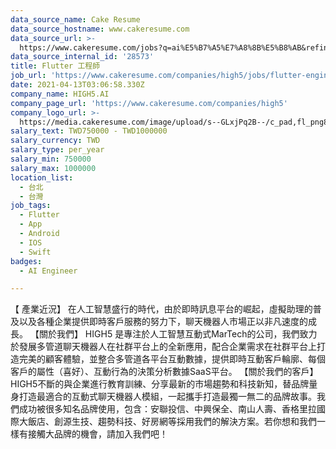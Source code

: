 ```yaml
---
data_source_name: Cake Resume
data_source_hostname: www.cakeresume.com
data_source_url: >-
  https://www.cakeresume.com/jobs?q=ai%E5%B7%A5%E7%A8%8B%E5%B8%AB&refinementList%5Blang_[…]y_type%5D=per_year&range%5Bsalary_range%5D%5Bmin%5D=1000000
data_source_internal_id: '28573'
title: Flutter 工程師
job_url: 'https://www.cakeresume.com/companies/high5/jobs/flutter-engineer-a41db7'
date: 2021-04-13T03:06:58.330Z
company_name: HIGH5.AI
company_page_url: 'https://www.cakeresume.com/companies/high5'
company_logo_url: >-
  https://media.cakeresume.com/image/upload/s--GLxjPq2B--/c_pad,fl_png8,h_200,w_200/v1600258974/y8pkiijnjajxjjua6sxr.png
salary_text: TWD750000 - TWD1000000
salary_currency: TWD
salary_type: per_year
salary_min: 750000
salary_max: 1000000
location_list:
  - 台北
  - 台灣
job_tags:
  - Flutter
  - App
  - Android
  - IOS
  - Swift
badges:
  - AI Engineer

---
```


【 產業近況】 在人工智慧盛行的時代，由於即時訊息平台的崛起，虛擬助理的普及以及各種企業提供即時客戶服務的努力下，聊天機器人市場正以非凡速度的成長。 【關於我們】 HIGH5 是專注於人工智慧互動式MarTech的公司，我們致力於發展多管道聊天機器人在社群平台上的全新應用，配合企業需求在社群平台上打造完美的顧客體驗，並整合多管道各平台互動數據，提供即時互動客戶輪廓、每個客戶的屬性（喜好）、互動行為的決策分析數據SaaS平台。 【關於我們的客戶】HIGH5不斷的與企業進行教育訓練、分享最新的市場趨勢和科技新知，替品牌量身打造最適合的互動式聊天機器人模組，一起攜手打造最獨一無二的品牌故事。我們成功被很多知名品牌使用，包含：安聯投信、中興保全、南山人壽、香格里拉國際大飯店、創源生技、趨勢科技、好房網等採用我們的解決方案。若你想和我們一樣有接觸大品牌的機會，請加入我們吧！